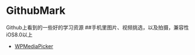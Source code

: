# GithubMark
Github上看到的一些好的学习资源
##手机里图片、视频挑选，以及拍摄，兼容性iOS8.0以上
* [WPMediaPicker](https://github.com/wordpress-mobile/MediaPicker-iOS)
